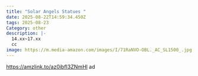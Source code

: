```yaml
---
title: "Solar Angels Statues "
date: 2025-08-22T14:59:34.450Z
tags: 2025-08-23
Category: other
description: |-
  14.xx~17.xx 
  cc
image: https://m.media-amazon.com/images/I/71RaNVO-OBL._AC_SL1500_.jpg
---
```

https://amzlink.to/az0ibfI3ZNmHl   ad